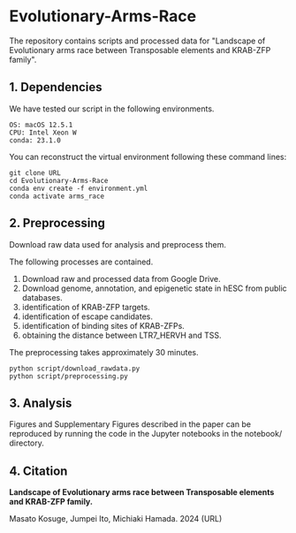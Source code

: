 # Evolutionary-Arms-Race
The repository contains scripts and processed data for "Landscape of Evolutionary arms race between Transposable elements and KRAB-ZFP family".

## 1. Dependencies
We have tested our script in the following environments.
```
OS: macOS 12.5.1
CPU: Intel Xeon W
conda: 23.1.0
```
You can reconstruct the virtual environment following these command lines:
```
git clone URL
cd Evolutionary-Arms-Race
conda env create -f environment.yml
conda activate arms_race
```

## 2. Preprocessing
Download raw data used for analysis and preprocess them.

The following processes are contained. 

1. Download raw and processed data from Google Drive.
2. Download genome, annotation, and epigenetic state in hESC from public databases.
3. identification of KRAB-ZFP targets.
4. identification of escape candidates.
5. identification of binding sites of KRAB-ZFPs.
6. obtaining the distance between LTR7_HERVH and TSS.

The preprocessing takes approximately 30 minutes.

```
python script/download_rawdata.py
python script/preprocessing.py
```

## 3. Analysis
Figures and Supplementary Figures described in the paper can be reproduced by running the code in the Jupyter notebooks in the notebook/ directory.

## 4. Citation
**Landscape of Evolutionary arms race between Transposable elements and KRAB-ZFP family.**

Masato Kosuge, Jumpei Ito, Michiaki Hamada. 2024
(URL)

